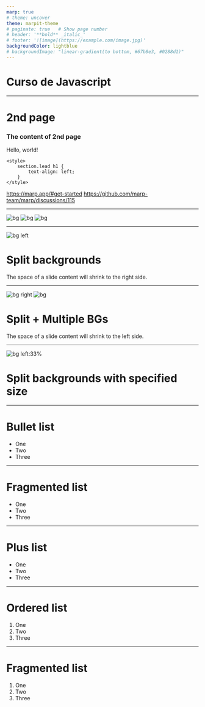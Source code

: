 ```yaml
---
marp: true
# theme: uncover
theme: marpit-theme
# paginate: true   # Show page number
# header: '**bold** _italic_'
# footer: '![image](https://example.com/image.jpg)'
backgroundColor: lightblue
# backgroundImage: "linear-gradient(to bottom, #67b8e3, #0288d1)"
---
```


<style>
    section.lead h1 {
        text-align: left;
    }
</style>

<!-- _class: lead -->

# Curso de Javascript
---

# 2nd page

### The content of 2nd page

Hello, world!

```
<style>
    section.lead h1 {
        text-align: left;
    }
</style>
```

https://marp.app/#get-started
https://github.com/marp-team/marp/discussions/115

---

![bg](https://fakeimg.pl/800x600/0288d1/fff/?text=A)
![bg](https://fakeimg.pl/800x600/02669d/fff/?text=B)
![bg](https://fakeimg.pl/800x600/67b8e3/fff/?text=C)

---

![bg left](https://picsum.photos/720?image=29)

# Split backgrounds

The space of a slide content will shrink to the right side.

---

![bg right](https://picsum.photos/720?image=3)
![bg](https://picsum.photos/720?image=20)

# Split + Multiple BGs

The space of a slide content will shrink to the left side.

---

![bg left:33%](https://picsum.photos/720?image=27)

# Split backgrounds with specified size

---

# Bullet list

- One
- Two
- Three

---

# Fragmented list

* One
* Two
* Three

---

# Plus list

+ One
+ Two
+ Three

---

# Ordered list

1. One
2. Two
3. Three

---

# Fragmented list

1) One
2) Two
3) Three